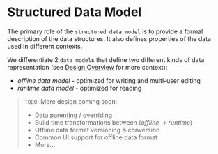 # Structured Data Model

The primary role of the `structured data model` is to provide a formal description of the data structures. It also defines properties of the data used in different contexts.

We differentiate 2 `data model`s that define two different kinds of data representation (see [Design Overview](design-overview.md) for more context):
- *offline data model* - optimized for writing and multi-user editing
- *runtime data model* - optimized for reading 

> `TODO`: More design coming soon:
> - Data parenting / overriding
> - Build time transformations between (*offline* -> *runtime*)
> - Offline data format versioning & conversion
> - Common UI support for offline data format
> - More...
